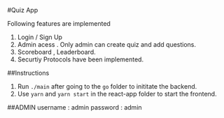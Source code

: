 #Quiz App

Following features are implemented 
1. Login / Sign Up
2. Admin acess . Only admin can create quiz and add questions.
3. Scoreboard , Leaderboard.
4. Securtiy Protocols have been implemented.

##Instructions

1.  Run `./main` after going to the `go` folder to inititate the backend.
2.  Use `yarn` and `yarn start` in the react-app folder to start the frontend.  

##ADMIN
username : admin
password : admin
